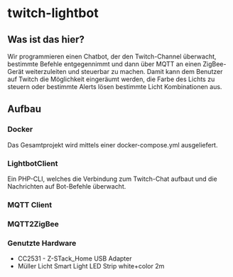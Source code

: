 # twitch-lightbot

## Was ist das hier? 
Wir programmieren einen Chatbot, der den Twitch-Channel überwacht, bestimmte Befehle entgegennimmt und dann über MQTT an einen ZigBee-Gerät weiterzuleiten und steuerbar zu machen. Damit kann dem Benutzer auf Twitch die Möglichkeit eingeräumt werden, die Farbe des Lichts zu steuern oder bestimmte Alerts lösen bestimmte Licht Kombinationen aus. 

## Aufbau
### Docker
Das Gesamtprojekt wird mittels einer docker-compose.yml ausgeliefert.
### LightbotClient
Ein PHP-CLI, welches die Verbindung zum Twitch-Chat aufbaut und die Nachrichten auf Bot-Befehle überwacht. 
### MQTT Client

### MQTT2ZigBee

### Genutzte Hardware
* CC2531 - Z-STack_Home USB Adapter
* Müller Licht Smart Light LED Strip white+color 2m

